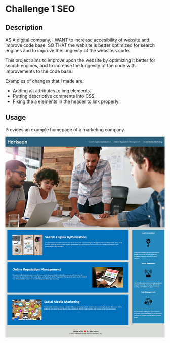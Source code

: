 # Challenge 1 SEO

## Description

AS A digital company, I WANT to increase accesibility of website and improve code base, SO THAT the website is better optimized for search engines and to improve the longevity of the website's code.

This project aims to improve upon the website by optimizing it better for search engines, and to increase the longevity of the code with improvements to the code base.

Examples of changes that I made are:
* Adding alt attributes to img elements.  
* Putting descriptive comments into CSS.
* Fixing the a elements in the header to link properly.

## Usage

Provides an example homepage of a marketing company.

![Horiseon homepage](./assets/images/horiseon-working-page.jpg)

